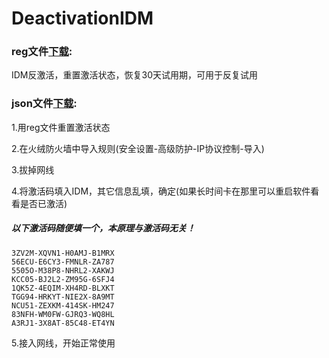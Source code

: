 # DeactivationIDM

### reg文件[下载](https://cdn.jsdelivr.net/gh/HXHGTS/DeactivationIDM/DeactivationIDM.reg):

IDM反激活，重置激活状态，恢复30天试用期，可用于反复试用

### json文件[下载](https://cdn.jsdelivr.net/gh/HXHGTS/DeactivationIDM/idmcracker.json):

1.用reg文件重置激活状态

2.在火绒防火墙中导入规则(安全设置-高级防护-IP协议控制-导入)

3.拔掉网线

4.将激活码填入IDM，其它信息乱填，确定(如果长时间卡在那里可以重启软件看看是否已激活)

##### 以下激活码随便填一个，本原理与激活码无关！

```
3ZV2M-XQVN1-H0AMJ-B1MRX
56ECU-E6CY3-FMNLR-ZA787
5505O-M38P8-NHRL2-XAKWJ
KCC05-BJ2L2-ZM95G-6SFJ4
1QK5Z-4EQIM-XH4RD-BLXKT
TGG94-HRKYT-NIE2X-8A9MT
NCU51-ZEXKM-414SK-HM247
83NFH-WM0FW-GJRQ3-WQ8HL
A3RJ1-3X8AT-85C48-ET4YN
```

5.接入网线，开始正常使用

